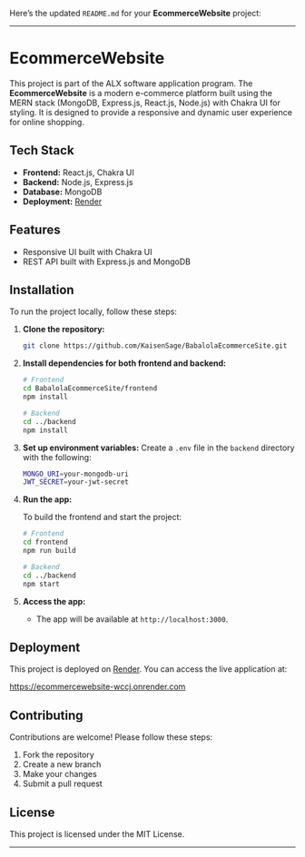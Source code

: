 Here’s the updated `README.md` for your **EcommerceWebsite** project:

---

# EcommerceWebsite

This project is part of the ALX software application program. The **EcommerceWebsite** is a modern e-commerce platform built using the MERN stack (MongoDB, Express.js, React.js, Node.js) with Chakra UI for styling. It is designed to provide a responsive and dynamic user experience for online shopping.

## Tech Stack

- **Frontend:** React.js, Chakra UI
- **Backend:** Node.js, Express.js
- **Database:** MongoDB
- **Deployment:** [Render](https://render.com/)

## Features

- Responsive UI built with Chakra UI
- REST API built with Express.js and MongoDB

## Installation

To run the project locally, follow these steps:

1. **Clone the repository:**
   ```bash
   git clone https://github.com/KaisenSage/BabalolaEcommerceSite.git
   ```

2. **Install dependencies for both frontend and backend:**
   ```bash
   # Frontend
   cd BabalolaEcommerceSite/frontend
   npm install

   # Backend
   cd ../backend
   npm install
   ```

3. **Set up environment variables:**
   Create a `.env` file in the `backend` directory with the following:

   ```bash
   MONGO_URI=your-mongodb-uri
   JWT_SECRET=your-jwt-secret
   ```

4. **Run the app:**

   To build the frontend and start the project:

   ```bash
   # Frontend
   cd frontend
   npm run build

   # Backend
   cd ../backend
   npm start
   ```

5. **Access the app:**
   - The app will be available at `http://localhost:3000`.

## Deployment

This project is deployed on [Render](https://render.com/). You can access the live application at:

https://ecommercewebsite-wccj.onrender.com

## Contributing

Contributions are welcome! Please follow these steps:

1. Fork the repository
2. Create a new branch
3. Make your changes
4. Submit a pull request

## License

This project is licensed under the MIT License.

---
